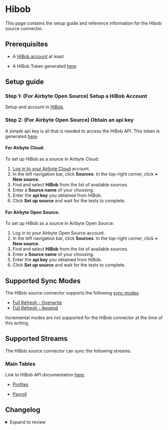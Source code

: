 # Hibob

This page contains the setup guide and reference information for the Hibob source connector.

## Prerequisites

- A [HiBob account](https://www.hibob.com) at least
<!-- env:oss -->
- A HiBob Token generated [here](https://apidocs.hibob.com/reference/getting-started-with-bob-api#test-endpoints)
  <!-- /env:oss -->

## Setup guide

<!-- env:oss -->

### Step 1: (For Airbyte Open Source) Setup a HiBob Account

Setup and account in [HiBob](https://www.hibob.com/). 


### Step 2: (For Airbyte Open Source) Obtain an api key

A simple api key is all that is needed to access the HiBob API. This token is generated [here](https://apidocs.hibob.com/docs/api-service-users#step-1-create-a-new-api-service-user).


#### For Airbyte Cloud:

To set up HiBob as a source in Airbyte Cloud:

1. [Log in to your Airbyte Cloud](https://cloud.airbyte.com/workspaces) account.
2. In the left navigation bar, click **Sources**. In the top-right corner, click **+ New source**.
3. Find and select **HiBob** from the list of available sources.
4. Enter a **Source name** of your choosing.
5. Enter the **api key** you obtained from HiBob.
6. Click **Set up source** and wait for the tests to complete.

<!-- /env:cloud -->

<!-- env:oss -->

#### For Airbyte Open Source:

To set up HiBob as a source in Airbyte Open Source:

1. Log in to your Airbyte Open Source account.
2. In the left navigation bar, click **Sources**. In the top-right corner, click **+ New source**.
3. Find and select **HiBob** from the list of available sources.
4. Enter a **Source name** of your choosing.
5. Enter the **api key** you obtained from HiBob.
6. Click **Set up source** and wait for the tests to complete.

<!-- /env:oss -->

## Supported Sync Modes

The HiBob source connector supports the following [sync modes](https://docs.airbyte.com/cloud/core-concepts#connection-sync-modes):

- [Full Refresh - Overwrite](https://docs.airbyte.com/understanding-airbyte/connections/full-refresh-overwrite/)
- [Full Refresh - Append](https://docs.airbyte.com/understanding-airbyte/connections/full-refresh-append)

Incremental modes are not supported for the HiBob connector at the time of this writing.

## Supported Streams

The HiBob source connector can sync the following streams.

### Main Tables

Link to HiBob API documentation [here](https://apidocs.hibob.com/docs/).

- [Profiles](https://apidocs.hibob.com/reference/get_profiles)

- [Payroll](https://apidocs.hibob.com/reference/get_payroll-history)


## Changelog

<details>
  <summary>Expand to review</summary>

| Version  | Date       | Pull Request                                             | Subject                                                                                                                              |
|:---------|:-----------|:---------------------------------------------------------|:-------------------------------------------------------------------------------------------------------------------------------------|
| 0.2.33 | 2025-10-07 | [67404](https://github.com/airbytehq/airbyte/pull/67404) | Update dependencies |
| 0.2.32 | 2025-09-30 | [66400](https://github.com/airbytehq/airbyte/pull/66400) | Update dependencies |
| 0.2.31 | 2025-09-09 | [66072](https://github.com/airbytehq/airbyte/pull/66072) | Update dependencies |
| 0.2.30 | 2025-08-23 | [65377](https://github.com/airbytehq/airbyte/pull/65377) | Update dependencies |
| 0.2.29 | 2025-08-09 | [64624](https://github.com/airbytehq/airbyte/pull/64624) | Update dependencies |
| 0.2.28 | 2025-08-02 | [64219](https://github.com/airbytehq/airbyte/pull/64219) | Update dependencies |
| 0.2.27 | 2025-07-26 | [63816](https://github.com/airbytehq/airbyte/pull/63816) | Update dependencies |
| 0.2.26 | 2025-07-19 | [63526](https://github.com/airbytehq/airbyte/pull/63526) | Update dependencies |
| 0.2.25 | 2025-07-12 | [60699](https://github.com/airbytehq/airbyte/pull/60699) | Update dependencies |
| 0.2.24 | 2025-06-10 | [61501](https://github.com/airbytehq/airbyte/pull/61501) | Add employees stream |
| 0.2.23 | 2025-05-10 | [59801](https://github.com/airbytehq/airbyte/pull/59801) | Update dependencies |
| 0.2.22 | 2025-05-03 | [58784](https://github.com/airbytehq/airbyte/pull/58784) | Update dependencies |
| 0.2.21 | 2025-04-19 | [58206](https://github.com/airbytehq/airbyte/pull/58206) | Update dependencies |
| 0.2.20 | 2025-04-12 | [57740](https://github.com/airbytehq/airbyte/pull/57740) | Update dependencies |
| 0.2.19 | 2025-04-05 | [57099](https://github.com/airbytehq/airbyte/pull/57099) | Update dependencies |
| 0.2.18 | 2025-03-29 | [56646](https://github.com/airbytehq/airbyte/pull/56646) | Update dependencies |
| 0.2.17 | 2025-03-22 | [56067](https://github.com/airbytehq/airbyte/pull/56067) | Update dependencies |
| 0.2.16 | 2025-03-10 | [55674](https://github.com/airbytehq/airbyte/pull/55674) | Change check stream from payrolls to profiles |
| 0.2.15 | 2025-03-08 | [55484](https://github.com/airbytehq/airbyte/pull/55484) | Update dependencies |
| 0.2.14 | 2025-03-01 | [54742](https://github.com/airbytehq/airbyte/pull/54742) | Update dependencies |
| 0.2.13 | 2025-02-22 | [54314](https://github.com/airbytehq/airbyte/pull/54314) | Update dependencies |
| 0.2.12 | 2025-02-15 | [53809](https://github.com/airbytehq/airbyte/pull/53809) | Update dependencies |
| 0.2.11 | 2025-02-08 | [53265](https://github.com/airbytehq/airbyte/pull/53265) | Update dependencies |
| 0.2.10 | 2025-02-01 | [52737](https://github.com/airbytehq/airbyte/pull/52737) | Update dependencies |
| 0.2.9 | 2025-01-25 | [52220](https://github.com/airbytehq/airbyte/pull/52220) | Update dependencies |
| 0.2.8 | 2025-01-18 | [51802](https://github.com/airbytehq/airbyte/pull/51802) | Update dependencies |
| 0.2.7 | 2025-01-11 | [51201](https://github.com/airbytehq/airbyte/pull/51201) | Update dependencies |
| 0.2.6 | 2024-12-28 | [50628](https://github.com/airbytehq/airbyte/pull/50628) | Update dependencies |
| 0.2.5 | 2024-12-21 | [50132](https://github.com/airbytehq/airbyte/pull/50132) | Update dependencies |
| 0.2.4 | 2024-12-14 | [49595](https://github.com/airbytehq/airbyte/pull/49595) | Update dependencies |
| 0.2.3 | 2024-12-12 | [49240](https://github.com/airbytehq/airbyte/pull/49240) | Update dependencies |
| 0.2.2 | 2024-12-11 | [48972](https://github.com/airbytehq/airbyte/pull/48972) | Starting with this version, the Docker image is now rootless. Please note that this and future versions will not be compatible with Airbyte versions earlier than 0.64 |
| 0.2.1 | 2024-10-28 | [47672](https://github.com/airbytehq/airbyte/pull/47672) | Update dependencies |
| 0.2.0 | 2024-08-21 | [44542](https://github.com/airbytehq/airbyte/pull/44542) | Refactor connector to manifest-only format |
| 0.1.3 | 2024-08-17 | [44298](https://github.com/airbytehq/airbyte/pull/44298) | Update dependencies |
| 0.1.2 | 2024-08-12 | [43853](https://github.com/airbytehq/airbyte/pull/43853) | Update dependencies |
| 0.1.1 | 2024-08-10 | [43519](https://github.com/airbytehq/airbyte/pull/43519) | Update dependencies |
| 0.1.0 | 2024-08-06 | [43336](https://github.com/airbytehq/airbyte/pull/43336) | New Source: HiBob |
</details>
